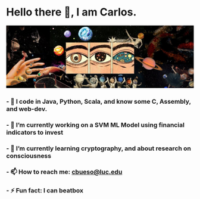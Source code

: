 # Hello there 👋, I am Carlos. 

![loading...](https://github.com/charlesbueso/charlesbueso/blob/main/psy.jpg?raw=true)

### - 👾 I code in Java, Python, Scala, and know some C, Assembly, and web-dev.
### - 🔭 I’m currently working on a SVM ML Model using financial indicators to invest
### - 🌱 I’m currently learning cryptography, and about research on consciousness 
### - 📫 How to reach me: cbueso@luc.edu
### - ⚡ Fun fact: I can beatbox

